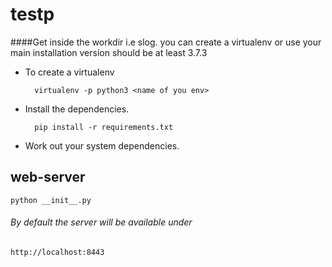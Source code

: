 # testp

####Get inside the workdir i.e slog. you can create a virtualenv or use your main installation version should be at least 3.7.3
* To create a virtualenv 

        virtualenv -p python3 <name of you env>
* Install the dependencies.

        pip install -r requirements.txt

* Work out your system dependencies. 
 
## web-server
    python __init__.py
###### By default the server will be available under 
    http://localhost:8443
